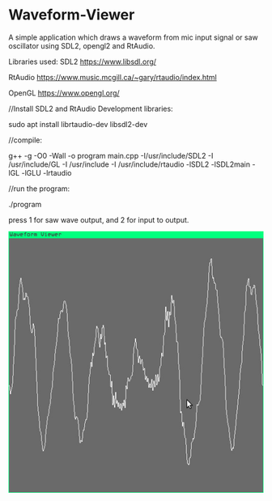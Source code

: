 # Waveform-Viewer
A simple application which draws a waveform from mic input signal or saw oscillator using SDL2, opengl2 and RtAudio.

Libraries used:
SDL2 https://www.libsdl.org/ 

RtAudio https://www.music.mcgill.ca/~gary/rtaudio/index.html 

OpenGL https://www.opengl.org/ 

//Install SDL2 and RtAudio Development libraries:

sudo apt install librtaudio-dev libsdl2-dev

//compile:

g++ -g -O0 -Wall -o program main.cpp -I/usr/include/SDL2 -I /usr/include/GL -I /usr/include -I /usr/include/rtaudio -lSDL2 -lSDL2main -lGL -lGLU -lrtaudio

//run the program:

./program

press 1 for saw wave output, and 2 for input to output.

![Alt text](waveform-viewer-screenshot.jpg?raw=true "Screenshot")
